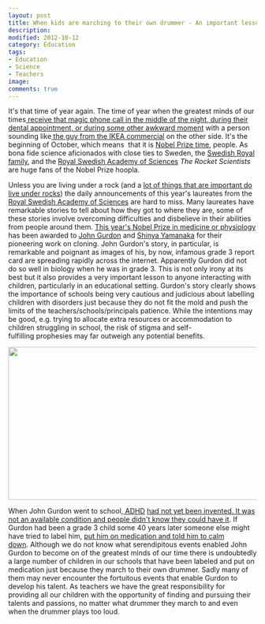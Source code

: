 ```yaml
---
layout: post
title: When kids are marching to their own drummer - An important lesson for teachers and parents
description: 
modified: 2012-10-12
category: Education
tags:
- Education
- Science
- Teachers
image:
comments: true  
---
```

It's that time of year again. The time of year when the greatest minds of our times<a href="http://www.nobelprize.org/nobel_prizes/lists/magic_call.html"> receive that magic phone ca</a><a href="http://www.nobelprize.org/nobel_prizes/lists/magic_call.html">ll in the middle of the night, during their dental appointment, or during some other awkward moment</a> with a person sounding like<a href="http://youtu.be/dC9SX06U8xo"> the guy from the IKEA commercial</a> on the other side. It's the beginning of October, which means  that it is <a href="http://www.nobelprize.org">Nobel Prize time</a>, people. As bona fide science aficionados with close ties to Sweden, the <a href="http://www.kungahuset.se/royalcourt/royalfamily.4.396160511584257f21800060.html">Swedish Royal family</a>, and the <a href="http://kva.se/en/">Royal Swedish Academy of Sciences</a> <em>The Rocket Scientists</em> are huge fans of the Nobel Prize hoopla.

Unless you are living under a rock (and a <a href="http://wanderinweeta.blogspot.ca/2012/09/its-tomorrow.html">lot of things that are important do live under rocks</a>) the daily announcements of this year's laureates from the <a href="http://kva.se/en/">Royal Swedish Academy of Sciences</a> are hard to miss. Many laureates have remarkable stories to tell about how they got to where they are, some of these stories involve overcoming difficulties and disbelieve in their abilities from people around them. <a href="http://www.nobelprize.org/nobel_prizes/medicine/laureates/2012/gurdon.html">This year's Nobel Prize in medicine or physiology</a> has been awarded to <a href="http://www.zoo.cam.ac.uk/zoostaff/gurdon.htm">John Gurdon</a> and <a href="http://gladstoneinstitutes.org/scientist/yamanaka">Shinya Yamanaka</a> for their pioneering work on cloning. John Gurdon's story, in particular, is remarkable and poignant as images of his, by now, infamous grade 3 report card are spreading rapidly across the internet. Apparently Gurdon did not do so well in biology when he was in grade 3. This is not only irony at its best but it also provides a very important lesson to anyone interacting with children, particularly in an educational setting. Gurdon's story clearly shows the importance of schools being very cautious and judicious about labelling children with disorders just because they do not fit the mold and push the limits of the teachers/schools/principals patience. While the intentions may be good, e.g. trying to allocate extra resources or accommodation to children struggling in school, the risk of stigma and self-fulfilling prophesies may far outweigh any potential benefits.

<img title="gurdon_report" alt="" src="http://therocketscientists.files.wordpress.com/2012/10/gurdon_report.jpg" height="310" width="600" />

When John Gurdon went to school,<a href="http://en.wikipedia.org/wiki/Adhd"> ADHD</a> <a href="http://www.ted.com/talks/ken_robinson_says_schools_kill_creativity.html">had not yet been invented. It was not an available condition and people didn't know they could have it</a>. If Gurdon had been a grade 3 child some 40 years later someone else might have tried to label him, <a href="http://www.ted.com/talks/ken_robinson_says_schools_kill_creativity.html">put him on medication and told him to calm down</a>. Although we do not know what serendipitous events enabled John Gurdon to become on of the greatest minds of our time there is undoubtedly a large number of children in our schools that have been labeled and put on medication just because they march to their own drummer. Sadly many of them may never encounter the fortuitous events that enable Gurdon to develop his talent. As teachers we have the great responsibility for providing all our children with the opportunity of finding and pursuing their talents and passions, no matter what drummer they march to and even when the drummer plays too loud.

